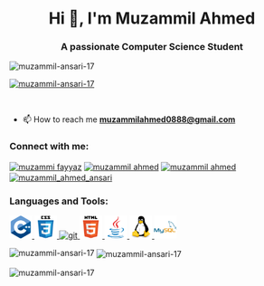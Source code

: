 <h1 align="center">Hi 👋, I'm Muzammil Ahmed</h1>
<h3 align="center">A passionate Computer Science Student</h3>

<p align="left"> <img src="https://komarev.com/ghpvc/?username=muzammil-ansari-17&label=Profile%20views&color=0e75b6&style=flat" alt="muzammil-ansari-17" /> </p>

<p align="left"> <a href="https://github.com/ryo-ma/github-profile-trophy"><img src="https://github-profile-trophy.vercel.app/?username=muzammil-ansari-17" alt="muzammil-ansari-17" /></a> </p>

<p align="left"> <a href="https://twitter.com/" target="blank"><img src="https://img.shields.io/twitter/follow/?logo=twitter&style=for-the-badge" alt="" /></a> </p>

- 📫 How to reach me **muzammilahmed0888@gmail.com**

<h3 align="left">Connect with me:</h3>
<p align="left">
<a href="https://linkedin.com/in/muzammi fayyaz" target="blank"><img align="center" src="https://raw.githubusercontent.com/rahuldkjain/github-profile-readme-generator/master/src/images/icons/Social/linked-in-alt.svg" alt="muzammi fayyaz" height="30" width="40" /></a>
<a href="https://stackoverflow.com/users/muzammil ahmed" target="blank"><img align="center" src="https://raw.githubusercontent.com/rahuldkjain/github-profile-readme-generator/master/src/images/icons/Social/stack-overflow.svg" alt="muzammil ahmed" height="30" width="40" /></a>
<a href="https://instagram.com/muzammil ahmed" target="blank"><img align="center" src="https://raw.githubusercontent.com/rahuldkjain/github-profile-readme-generator/master/src/images/icons/Social/instagram.svg" alt="muzammil ahmed" height="30" width="40" /></a>
<a href="https://www.leetcode.com/muzammil_ahmed_ansari" target="blank"><img align="center" src="https://raw.githubusercontent.com/rahuldkjain/github-profile-readme-generator/master/src/images/icons/Social/leet-code.svg" alt="muzammil_ahmed_ansari" height="30" width="40" /></a>
</p>

<h3 align="left">Languages and Tools:</h3>
<p align="left"> <a href="https://www.w3schools.com/cpp/" target="_blank" rel="noreferrer"> <img src="https://raw.githubusercontent.com/devicons/devicon/master/icons/cplusplus/cplusplus-original.svg" alt="cplusplus" width="40" height="40"/> </a> <a href="https://www.w3schools.com/css/" target="_blank" rel="noreferrer"> <img src="https://raw.githubusercontent.com/devicons/devicon/master/icons/css3/css3-original-wordmark.svg" alt="css3" width="40" height="40"/> </a> <a href="https://git-scm.com/" target="_blank" rel="noreferrer"> <img src="https://www.vectorlogo.zone/logos/git-scm/git-scm-icon.svg" alt="git" width="40" height="40"/> </a> <a href="https://www.w3.org/html/" target="_blank" rel="noreferrer"> <img src="https://raw.githubusercontent.com/devicons/devicon/master/icons/html5/html5-original-wordmark.svg" alt="html5" width="40" height="40"/> </a> <a href="https://www.java.com" target="_blank" rel="noreferrer"> <img src="https://raw.githubusercontent.com/devicons/devicon/master/icons/java/java-original.svg" alt="java" width="40" height="40"/> </a> <a href="https://www.linux.org/" target="_blank" rel="noreferrer"> <img src="https://raw.githubusercontent.com/devicons/devicon/master/icons/linux/linux-original.svg" alt="linux" width="40" height="40"/> </a> <a href="https://www.mysql.com/" target="_blank" rel="noreferrer"> <img src="https://raw.githubusercontent.com/devicons/devicon/master/icons/mysql/mysql-original-wordmark.svg" alt="mysql" width="40" height="40"/> </a> </p>

<p><img align="left" src="https://github-readme-stats.vercel.app/api/top-langs?username=muzammil-ansari-17&show_icons=true&locale=en&layout=compact" alt="muzammil-ansari-17" /></p>

<p>&nbsp;<img align="center" src="https://github-readme-stats.vercel.app/api?username=muzammil-ansari-17&show_icons=true&locale=en" alt="muzammil-ansari-17" /></p>

<p><img align="center" src="https://github-readme-streak-stats.herokuapp.com/?user=muzammil-ansari-17&" alt="muzammil-ansari-17" /></p>
